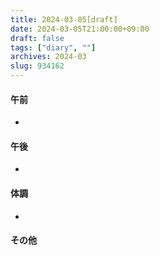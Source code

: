 ```yaml
---
title: 2024-03-05[draft]
date: 2024-03-05T21:00:00+09:00
draft: false
tags: ["diary", ""]
archives: 2024-03
slug: 934162
---
```

#### 午前
- 
#### 午後
- 
#### 体調
- 
#### その他